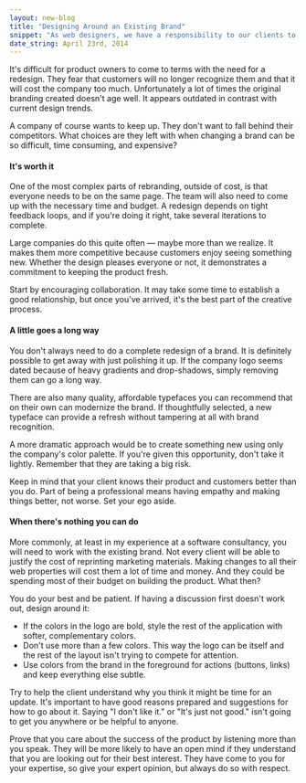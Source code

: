 ```yaml
---
layout: new-blog
title: "Designing Around an Existing Brand"
snippet: "As web designers, we have a responsibility to our clients to build interfaces that are both usable and beautiful. When faced with unpleasant branding guidelines, what options do we have for success?"
date_string: April 23rd, 2014
---
```


It's difficult for product owners to come to terms with the need for a redesign.
They fear that customers will no longer recognize them and that it will cost the company
too much. Unfortunately a lot of times the original branding created doesn't age well.
It appears outdated in contrast with current design trends.

A company of course wants to keep up. They don't want to fall behind their competitors.
What choices are they left with when changing a brand can be so difficult, time consuming,
and expensive?

#### It's worth it

One of the most complex parts of rebranding, outside of cost, is that everyone needs
to be on the same page. The team will also need to come up with the necessary time
and budget. A redesign depends on tight feedback loops, and if you're doing it right,
take several iterations to complete.

Large companies do this quite often — maybe more than we realize. It makes them more
competitive because customers enjoy seeing something new. Whether the design pleases
everyone or not, it demonstrates a commitment to keeping the product fresh.

Start by encouraging collaboration. It may take some time to establish a good relationship,
but once you've arrived, it's the best part of the creative process.

#### A little goes a long way

You don't always need to do a complete redesign of a brand. It is definitely possible
to get away with just polishing it up. If the company logo seems dated because of
heavy gradients and drop-shadows, simply removing them can go a long way.

There are also many quality, affordable typefaces you can recommend that on their own can
modernize the brand. If thoughtfully selected, a new typeface can provide a refresh
without tampering at all with brand recognition.

A more dramatic approach would be to create something new using only the company's
color palette. If you're given this opportunity, don't take it lightly. Remember that
they are taking a big risk.

Keep in mind that your client knows their product and customers better than you do.
Part of being a professional means having empathy and making things better, not
worse. Set your ego aside.

#### When there's nothing you can do

More commonly, at least in my experience at a software consultancy, you will need to
work with the existing brand. Not every client will be able to justify the cost of
reprinting marketing materials. Making changes to all their web properties will cost
them a lot of time and money. And they could be spending most of their budget on
building the product. What then?

You do your best and be patient. If having a discussion first doesn't work out, design
around it:

* If the colors in the logo are bold, style the rest of the application with softer,
complementary colors.
* Don't use more than a few colors. This way the logo can be itself and the
rest of the layout isn't trying to compete for attention.
* Use colors from the brand in the foreground for actions (buttons, links) and keep
everything else subtle.

Try to help the client understand why you think it might be time for an update. It's
important to have good reasons prepared and suggestions for how to go about it. Saying
"I don't like it." or "It's just not good." isn't going to get you anywhere or be
helpful to anyone.

Prove that you care about the success of the product by listening more than you speak.
They will be more likely to have an open mind if they understand that you are looking
out for their best interest. They have come to you for your expertise, so give your
expert opinion, but always do so with respect.
